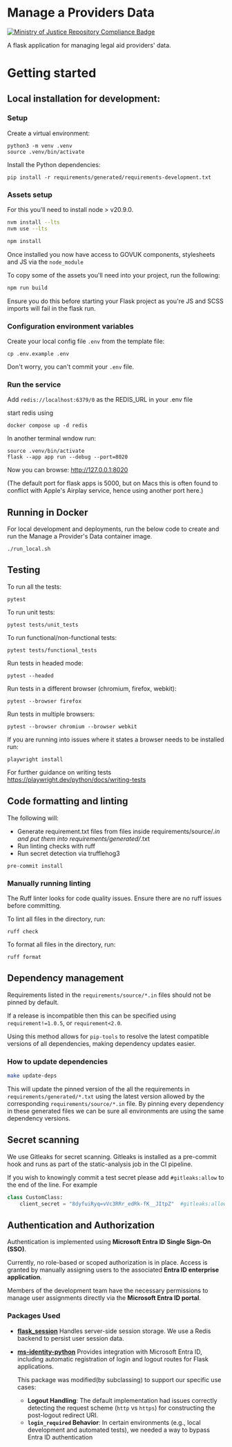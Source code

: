 # Manage a Providers Data

[![Ministry of Justice Repository Compliance Badge](https://github-community.service.justice.gov.uk/repository-standards/api/template-repository/badge)](https://github-community.service.justice.gov.uk/repository-standards/template-repository)

A flask application for managing legal aid providers' data.

# Getting started

## Local installation for development:

### Setup

Create a virtual environment:

```shell
python3 -m venv .venv
source .venv/bin/activate
```

Install the Python dependencies:
```
pip install -r requirements/generated/requirements-development.txt
```

### Assets setup

For this you'll need to install node > v20.9.0.

```bash
nvm install --lts
nvm use --lts
```

```bash
npm install
```

Once installed you now have access to GOVUK components, stylesheets and JS via the `node_module`

To copy some of the assets you'll need into your project, run the following:

```bash
npm run build
```

Ensure you do this before starting your Flask project as you're JS and SCSS imports will fail in the flask run.

### Configuration environment variables

Create your local config file `.env` from the template file:

```shell
cp .env.example .env
```

Don't worry, you can't commit your `.env` file.

### Run the service

Add `redis://localhost:6379/0` as the REDIS_URL in your .env file

start redis using

```
docker compose up -d redis
```

In another terminal wndow run:

```shell
source .venv/bin/activate
flask --app app run --debug --port=8020
```

Now you can browse: http://127.0.0.1:8020

(The default port for flask apps is 5000, but on Macs this is often found to conflict with Apple's Airplay service, hence using another port here.)

## Running in Docker

For local development and deployments, run the below code to create and run the Manage a Provider's Data container image.

```shell
./run_local.sh
```

## Testing

To run all the tests:

```shell
pytest
```

To run unit tests:

```shell
pytest tests/unit_tests
```

To run functional/non-functional tests:

```shell
pytest tests/functional_tests
```

Run tests in headed mode:

```shell
pytest --headed
```

Run tests in a different browser (chromium, firefox, webkit):

```shell
pytest --browser firefox
```

Run tests in multiple browsers:

```shell
pytest --browser chromium --browser webkit
```

If you are running into issues where it states a browser needs to be installed run:

```shell
playwright install
```

For further guidance on writing tests https://playwright.dev/python/docs/writing-tests

## Code formatting and linting
The following will:
- Generate requirement.txt files from files inside requirements/source/*.in and put them into requirements/generated/*.txt
- Run linting checks with ruff
- Run secret detection via trufflehog3

```shell
pre-commit install
```
### Manually running linting
The Ruff linter looks for code quality issues. Ensure there are no ruff issues before committing. 

To lint all files in the directory, run:

```shell
ruff check
```

To format all files in the directory, run:
```shell
ruff format
```

## Dependency management
Requirements listed in the `requirements/source/*.in` files should not be pinned by default.

If a release is incompatible then this can be specified using `requirement!=1.0.5`, or `requirement<2.0`.

Using this method allows for `pip-tools` to resolve the latest compatible versions of all dependencies, making dependency updates easier.

### How to update dependencies
```bash
make update-deps
```
This will update the pinned version of the all the requirements in `requirements/generated/*.txt` using the latest version
allowed by the corresponding `requirements/source/*.in` file.
By pinning every dependency in these generated files we can be sure all environments are using the same dependency versions.


## Secret scanning
We use Gitleaks for secret scanning. Gitleaks is installed as a pre-commit hook and runs as part of the static-analysis job in the CI pipeline.

If you wish to knowingly commit a test secret please add `#gitleaks:allow` to the end of the line.
For example
```python
class CustomClass:
    client_secret = "8dyfuiRyq=vVc3RRr_edRk-fK__JItpZ"  #gitleaks:allow
```

## Authentication and Authorization

Authentication is implemented using **Microsoft Entra ID Single Sign-On (SSO)**.

Currently, no role-based or scoped authorization is in place. Access is granted by manually assigning users to the associated **Entra ID enterprise application**.

Members of the development team have the necessary permissions to manage user assignments directly via the **Microsoft Entra ID portal**.

### Packages Used

- [**flask_session**](https://pypi.org/project/Flask-Session/)
  Handles server-side session storage. We use a Redis backend to persist user session data.

- [**ms-identity-python**](https://github.com/azure-samples/ms-identity-python)
  Provides integration with Microsoft Entra ID, including automatic registration of login and logout routes for Flask applications.

  This package was modified(by subclassing) to support our specific use cases:
  - **Logout Handling**: The default implementation had issues correctly detecting the request scheme (`http` vs `https`) for constructing the post-logout redirect URI.
  - **`login_required` Behavior**: In certain environments (e.g., local development and automated tests), we needed a way to bypass Entra ID authentication
